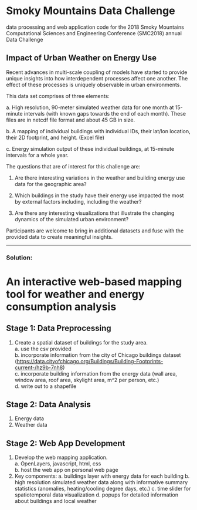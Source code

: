 # Smoky Mountains Data Challenge
data processing and web application code for the 2018 Smoky Mountains Computational Sciences and Engineering Conference (SMC2018) annual Data Challenge 

## Impact of Urban Weather on Energy Use
Recent advances in multi-scale coupling of models have started to provide unique insights into how interdependent processes affect one another. The effect of these processes is uniquely observable in urban environments.

This data set comprises of three elements:

a.	High resolution, 90-meter simulated weather data for one month at 15-minute intervals (with known gaps towards the end of each month). These files are in netcdf file format and about 45 GB in size.

b.	A mapping of individual buildings with individual IDs, their lat/lon location, their 2D footprint, and height. (Excel file)

c.	Energy simulation output of these individual buildings, at 15-minute intervals for a whole year.

The questions that are of interest for this challenge are:

1.	Are there interesting variations in the weather and building energy use data for the geographic area?

2.	Which buildings in the study have their energy use impacted the most by external factors including, including the weather?

3.	Are there any interesting visualizations that illustrate the changing dynamics of the simulated urban environment?

Participants are welcome to bring in additional datasets and fuse with the provided data to create meaningful insights.  

---------------------------------------------------------------------------------------------------------------------------------
### Solution:  
# An interactive web-based mapping tool for weather and energy consumption analysis

## Stage 1: Data Preprocessing  
1. Create a spatial dataset of buildings for the study area.  
    a. use the csv provided  
    b. incorporate information from the city of Chicago buildings dataset (https://data.cityofchicago.org/Buildings/Building-Footprints-current-/hz9b-7nh8)  
    c. incorporate building information from the energy data (wall area, window area, roof area, skylight area, m^2 per person, etc.)  
    d. write out to a shapefile 
## Stage 2: Data Analysis  
1. Energy data  
2. Weather data  
## Stage 2: Web App Development
1. Develop the web mapping application.  
    a. OpenLayers, javascript, html, css  
    b. host the web app on personal web page  
2. Key components:
    a. buildings layer with energy data for each building
    b. high resolution simulated weather data along with informative summary statistics (anomalies, heating/cooling degree days, etc.)
    c. time slider for spatiotemporal data visualization
    d. popups for detailed information about buildings and local weather
